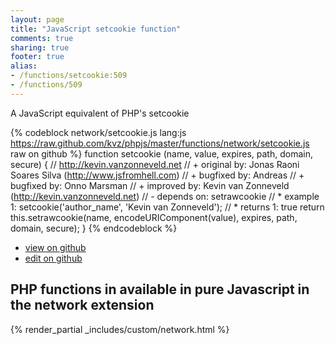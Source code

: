 ```yaml
---
layout: page
title: "JavaScript setcookie function"
comments: true
sharing: true
footer: true
alias:
- /functions/setcookie:509
- /functions/509
---
```

<!-- Generated by Rakefile:build -->
A JavaScript equivalent of PHP's setcookie

{% codeblock network/setcookie.js lang:js https://raw.github.com/kvz/phpjs/master/functions/network/setcookie.js raw on github %}
function setcookie (name, value, expires, path, domain, secure) {
    // http://kevin.vanzonneveld.net
    // +   original by: Jonas Raoni Soares Silva (http://www.jsfromhell.com)
    // +   bugfixed by: Andreas
    // +   bugfixed by: Onno Marsman
    // +   improved by: Kevin van Zonneveld (http://kevin.vanzonneveld.net)
    // -    depends on: setrawcookie
    // *     example 1: setcookie('author_name', 'Kevin van Zonneveld');
    // *     returns 1: true
    return this.setrawcookie(name, encodeURIComponent(value), expires, path, domain, secure);
}
{% endcodeblock %}

 - [view on github](https://github.com/kvz/phpjs/blob/master/functions/network/setcookie.js)
 - [edit on github](https://github.com/kvz/phpjs/edit/master/functions/network/setcookie.js)

## PHP functions in available in pure Javascript in the network extension
{% render_partial _includes/custom/network.html %}
